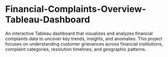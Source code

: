 # Financial-Complaints-Overview-Tableau-Dashboard
An interactive Tableau dashboard that visualizes and analyzes financial complaints data to uncover key trends, insights, and anomalies. This project focuses on understanding customer grievances across financial institutions, complaint categories, resolution timelines, and geographic patterns.
